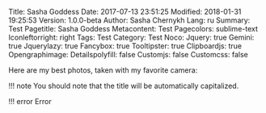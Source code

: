 Title: Sasha Goddess
Date: 2017-07-13 23:51:25
Modified: 2018-01-31 19:25:53
Version: 1.0.0-beta
Author: Sasha Chernykh
Lang: ru
Summary: Test
Pagetitle: Sasha Goddess
Metacontent: Test
Pagecolors: sublime-text
Iconleftorright: right
Tags: Test
Category: Test
Noco:
Jquery: true
Gemini: true
Jquerylazy: true
Fancybox: true
Tooltipster: true
Clipboardjs: true
Opengraphimage:
Detailspolyfill: false
Customjs: false
Customcss: false
<!-- Gallery: {photo}kris -->

Here are my best photos, taken with my favorite camera:

!!! note
    You should note that the title will be automatically capitalized.

!!! error
    Error
